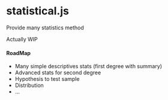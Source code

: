 # statistical.js
Provide many statistics method

Actually WIP

#### RoadMap

- Many simple descriptives stats (first degree with summary)
- Advanced stats for second degree
- Hypothesis to test sample
- Distribution
- ...
